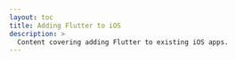 ```yaml
---
layout: toc
title: Adding Flutter to iOS
description: >
  Content covering adding Flutter to existing iOS apps.
---
```


